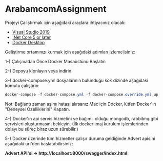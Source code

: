 # ArabamcomAssignment

Projeyi Çalıştırmak için aşağıdaki araçlara ihtiyacınız olacak:

* [Visual Studio 2019](https://visualstudio.microsoft.com/downloads/)
* [.Net Core 5 or later](https://dotnet.microsoft.com/download/dotnet-core/5)
* [Docker Desktop](https://www.docker.com/products/docker-desktop)

Geliştirme ortamınızı kurmak için aşağıdaki adımları izlemelisiniz:

1-) Çalışmadan Önce Docker Masaüstünü Başlatın

2-) Depoyu klonlayın veya indirin

3-) docker-compose.yml dosyalarının bulunduğu kök dizinde aşağıdaki komutu çalıştırın:

```csharp
docker-compose -f docker-compose.yml -f docker-compose.override.yml up -d
```

Not: Bağlantı zaman aşımı hatası alırsanız Mac için Docker, lütfen Docker'ın "Deneysel Özelliklerini" Kapatın.

4-) Docker'ın api servis hizmetini ve bağımlı olduğu mongodb, rabbitmq gibi servisleri oluşturmasını bekleyin. (İlk docker imaj kurulum işlemlerinden dolayı bu süreç biraz uzun sürebilir.)

5-) Docker üzerinde tüm hizmetler çalışır duruma geldiğinde Advert apisini aşağıdaki url'den başlatabilirsiniz:

**Advert API'si -> http://localhost:8000/swagger/index.html**
